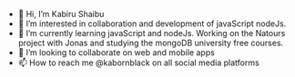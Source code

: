 - 👋 Hi, I’m Kabiru Shaibu
- 👀 I’m interested in collaboration and development of javaScript nodeJs.
- 🌱 I’m currently learning javaScript and nodeJs. Working on the Natours project with Jonas and studying the mongoDB university free courses.
- 💞️ I’m looking to collaborate on web and mobile apps
- 📫 How to reach me @kabornblack on all social media platforms

<!---
kabornblack/kabornblack is a ✨ special ✨ repository because its `README.md` (this file) appears on your GitHub profile.
You can click the Preview link to take a look at your changes.
--->

